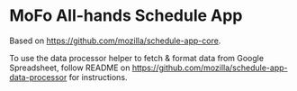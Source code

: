 # MoFo All-hands Schedule App

Based on https://github.com/mozilla/schedule-app-core.

To use the data processor helper to fetch & format data from Google Spreadsheet, 
follow README on https://github.com/mozilla/schedule-app-data-processor for 
instructions.
